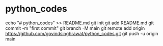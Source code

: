 # python_codes
echo "# python_codes" >> README.md
git init
git add README.md
git commit -m "first commit"
git branch -M main
git remote add origin https://github.com/govindsinghrawat/python_codes.git
git push -u origin main
                
